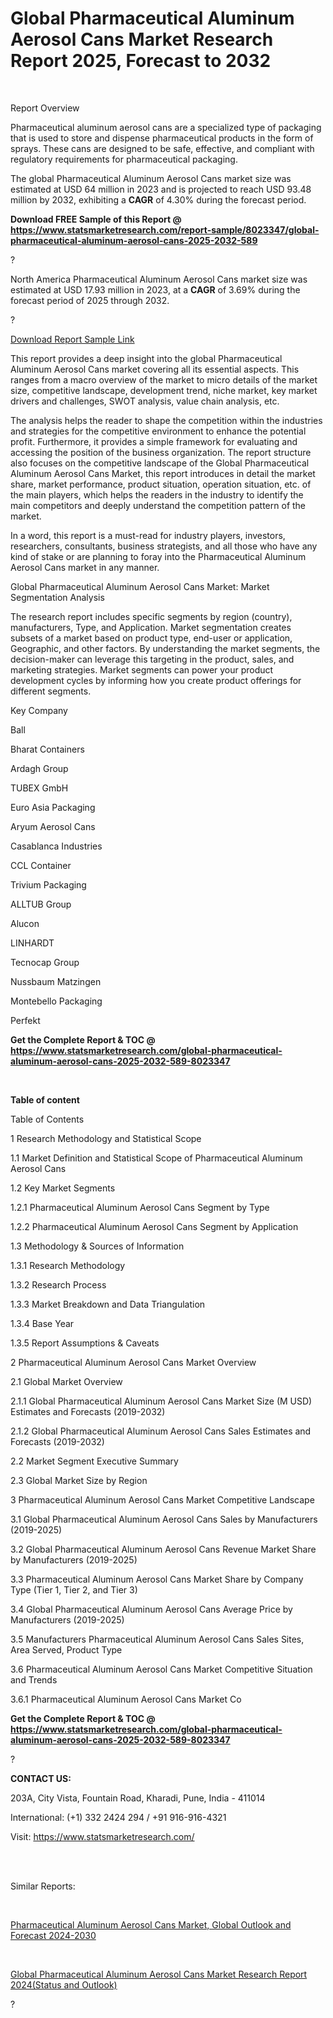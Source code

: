 <h1>Global Pharmaceutical Aluminum Aerosol Cans Market Research Report 2025, Forecast to 2032</h1><br/><p>Report Overview</p>
 
 
 
 <p>Pharmaceutical aluminum aerosol cans are a specialized type of packaging that is used to store and dispense pharmaceutical products in the form of sprays. These cans are designed to be safe, effective, and compliant with regulatory requirements for pharmaceutical packaging.</p>
 
 
 
 <p>The global Pharmaceutical Aluminum Aerosol Cans market size was estimated at USD 64 million in 2023 and is projected to reach USD 93.48 million by 2032, exhibiting a <strong>CAGR</strong> of 4.30% during the forecast period.</p>
 
 
 
 <div><b>Download FREE Sample of this Report @ <a href="https://www.statsmarketresearch.com/download-free-sample/8023347/global-pharmaceutical-aluminum-aerosol-cans-2025-2032-589">https://www.statsmarketresearch.com/report-sample/8023347/global-pharmaceutical-aluminum-aerosol-cans-2025-2032-589</a></b></div>
 
 
 
 <p>? </p>
 
 
 
 <p>North America Pharmaceutical Aluminum Aerosol Cans market size was estimated at USD 17.93 million in 2023, at a <strong>CAGR</strong> of 3.69% during the forecast period of 2025 through 2032.</p>
 
 
 
 <p>? </p>
 
 
 
 <p><a href="https://www.statsmarketresearch.com/download-free-sample/8023347/global-pharmaceutical-aluminum-aerosol-cans-2025-2032-589">Download Report Sample Link</a></p>
 
 
 
 <p>This report provides a deep insight into the global Pharmaceutical Aluminum Aerosol Cans market covering all its essential aspects. This ranges from a macro overview of the market to micro details of the market size, competitive landscape, development trend, niche market, key market drivers and challenges, SWOT analysis, value chain analysis, etc.</p>
 
 
 
 <p>The analysis helps the reader to shape the competition within the industries and strategies for the competitive environment to enhance the potential profit. Furthermore, it provides a simple framework for evaluating and accessing the position of the business organization. The report structure also focuses on the competitive landscape of the Global Pharmaceutical Aluminum Aerosol Cans Market, this report introduces in detail the market share, market performance, product situation, operation situation, etc. of the main players, which helps the readers in the industry to identify the main competitors and deeply understand the competition pattern of the market.</p>
 
 
 
 <p>In a word, this report is a must-read for industry players, investors, researchers, consultants, business strategists, and all those who have any kind of stake or are planning to foray into the Pharmaceutical Aluminum Aerosol Cans market in any manner.</p>
 
 
 
 <p>Global Pharmaceutical Aluminum Aerosol Cans Market: Market Segmentation Analysis</p>
 
 
 
 <p>The research report includes specific segments by region (country), manufacturers, Type, and Application. Market segmentation creates subsets of a market based on product type, end-user or application, Geographic, and other factors. By understanding the market segments, the decision-maker can leverage this targeting in the product, sales, and marketing strategies. Market segments can power your product development cycles by informing how you create product offerings for different segments.</p>
 
 
 
 <p>Key Company</p>
 
 
 
 <p>Ball</p>
 
 
 
 <p>Bharat Containers</p>
 
 
 
 <p>Ardagh Group</p>
 
 
 
 <p>TUBEX GmbH</p>
 
 
 
 <p>Euro Asia Packaging</p>
 
 
 
 <p>Aryum Aerosol Cans</p>
 
 
 
 <p>Casablanca Industries</p>
 
 
 
 <p>CCL Container</p>
 
 
 
 <p>Trivium Packaging</p>
 
 
 
 <p>ALLTUB Group</p>
 
 
 
 <p>Alucon</p>
 
 
 
 <p>LINHARDT</p>
 
 
 
 <p>Tecnocap Group</p>
 
 
 
 <p>Nussbaum Matzingen</p>
 
 
 
 <p>Montebello Packaging</p>
 
 
 
 <p>Perfekt</p>
 
 
 
 <div><b>Get the Complete Report & TOC @ <a href="https://www.statsmarketresearch.com/global-pharmaceutical-aluminum-aerosol-cans-2025-2032-589-8023347">https://www.statsmarketresearch.com/global-pharmaceutical-aluminum-aerosol-cans-2025-2032-589-8023347</a></b></div>
 
 
 
 <p><br />
 
 <b>Table of content</b></p>
 
 
 
 <p>Table of Contents<br />
 
 1 Research Methodology and Statistical Scope<br />
 
 1.1 Market Definition and Statistical Scope of Pharmaceutical Aluminum Aerosol Cans<br />
 
 1.2 Key Market Segments<br />
 
 1.2.1 Pharmaceutical Aluminum Aerosol Cans Segment by Type<br />
 
 1.2.2 Pharmaceutical Aluminum Aerosol Cans Segment by Application<br />
 
 1.3 Methodology & Sources of Information<br />
 
 1.3.1 Research Methodology<br />
 
 1.3.2 Research Process<br />
 
 1.3.3 Market Breakdown and Data Triangulation<br />
 
 1.3.4 Base Year<br />
 
 1.3.5 Report Assumptions & Caveats<br />
 
 2 Pharmaceutical Aluminum Aerosol Cans Market Overview<br />
 
 2.1 Global Market Overview<br />
 
 2.1.1 Global Pharmaceutical Aluminum Aerosol Cans Market Size (M USD) Estimates and Forecasts (2019-2032)<br />
 
 2.1.2 Global Pharmaceutical Aluminum Aerosol Cans Sales Estimates and Forecasts (2019-2032)<br />
 
 2.2 Market Segment Executive Summary<br />
 
 2.3 Global Market Size by Region<br />
 
 3 Pharmaceutical Aluminum Aerosol Cans Market Competitive Landscape<br />
 
 3.1 Global Pharmaceutical Aluminum Aerosol Cans Sales by Manufacturers (2019-2025)<br />
 
 3.2 Global Pharmaceutical Aluminum Aerosol Cans Revenue Market Share by Manufacturers (2019-2025)<br />
 
 3.3 Pharmaceutical Aluminum Aerosol Cans Market Share by Company Type (Tier 1, Tier 2, and Tier 3)<br />
 
 3.4 Global Pharmaceutical Aluminum Aerosol Cans Average Price by Manufacturers (2019-2025)<br />
 
 3.5 Manufacturers Pharmaceutical Aluminum Aerosol Cans Sales Sites, Area Served, Product Type<br />
 
 3.6 Pharmaceutical Aluminum Aerosol Cans Market Competitive Situation and Trends<br />
 
 3.6.1 Pharmaceutical Aluminum Aerosol Cans Market Co</p>
 
 
 
 <div><b>Get the Complete Report & TOC @ <a href="https://www.statsmarketresearch.com/global-pharmaceutical-aluminum-aerosol-cans-2025-2032-589-8023347">https://www.statsmarketresearch.com/global-pharmaceutical-aluminum-aerosol-cans-2025-2032-589-8023347</a></b></div>
 
 
 
 <p>? </p>
 
 
 
 <p><b>CONTACT US:</b><br />
 
 203A, City Vista, Fountain Road, Kharadi, Pune, India - 411014<br />
 
 International: (+1) 332 2424 294 / +91 916-916-4321<br />
 
 Visit: <a href="https://www.statsmarketresearch.com/">https://www.statsmarketresearch.com/</a><br />
 
 <br />
 
 <br />
 
 Similar Reports:<br />
 
 <br />
 
 <a href="https://www.statsmarketresearch.com/global-pharmaceutical-aluminum-aerosol-cans-forecast-2024-2030-69-7971653">Pharmaceutical Aluminum Aerosol Cans Market, Global Outlook and Forecast 2024-2030</a><br />
 
 <br />
 
 <a href="https://www.statsmarketresearch.com/global-pharmaceutical-aluminum-aerosol-cans-2024-742-7891353">Global Pharmaceutical Aluminum Aerosol Cans Market Research Report 2024(Status and Outlook)</a><br />
 
 ? </p>